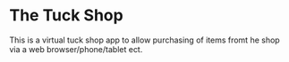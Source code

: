 # The Tuck Shop
This is a virtual tuck shop app to allow purchasing of items fromt he shop via a web browser/phone/tablet ect.
